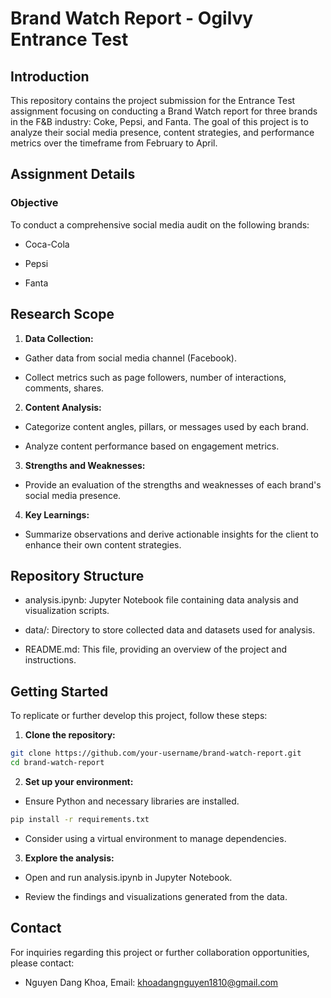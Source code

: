# Brand Watch Report - Ogilvy Entrance Test

## Introduction

This repository contains the project submission for the Entrance Test assignment focusing on conducting a Brand Watch report for three brands in the F&B industry: Coke, Pepsi, and Fanta. The goal of this project is to analyze their social media presence, content strategies, and performance metrics over the timeframe from February to April.

## Assignment Details

### Objective

To conduct a comprehensive social media audit on the following brands:

- Coca-Cola

- Pepsi

- Fanta

## Research Scope

1. **Data Collection:**

- Gather data from social media channel (Facebook).

- Collect metrics such as page followers, number of interactions, comments, shares.

2. **Content Analysis:**

- Categorize content angles, pillars, or messages used by each brand.

- Analyze content performance based on engagement metrics.

3. **Strengths and Weaknesses:**

- Provide an evaluation of the strengths and weaknesses of each brand's social media presence.

4. **Key Learnings:**

- Summarize observations and derive actionable insights for the client to enhance their own content strategies.

## Repository Structure

- analysis.ipynb: Jupyter Notebook file containing data analysis and visualization scripts.

- data/: Directory to store collected data and datasets used for analysis.

- README.md: This file, providing an overview of the project and instructions.

## Getting Started
To replicate or further develop this project, follow these steps:

1. **Clone the repository:**

```bash
git clone https://github.com/your-username/brand-watch-report.git
cd brand-watch-report
```

2. **Set up your environment:**

- Ensure Python and necessary libraries are installed.

```bash
pip install -r requirements.txt
```

- Consider using a virtual environment to manage dependencies.

3. **Explore the analysis:**

- Open and run analysis.ipynb in Jupyter Notebook.

- Review the findings and visualizations generated from the data.

## Contact
For inquiries regarding this project or further collaboration opportunities, please contact:

- Nguyen Dang Khoa, Email: khoadangnguyen1810@gmail.com
